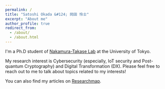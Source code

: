 ```yaml
---
permalink: /
title: "Satoshi Okada &#124; 岡田 怜士"
excerpt: "About me"
author_profile: true
redirect_from: 
  - /about/
  - /about.html
---
```



I'm a Ph.D student of [Nakamura-Takase Lab](http://www.hal.ipc.i.u-tokyo.ac.jp/index-e.html) at the University of Tokyo.

My research interest is Cybersecurity (especially, IoT security and Post-quantum Cryptography) and Digital Transformation (DX).
Please feel free to reach out to me to talk about topics related to my interests!

You can also find my articles on [Researchmap](https://researchmap.jp/satoshi_okada).
